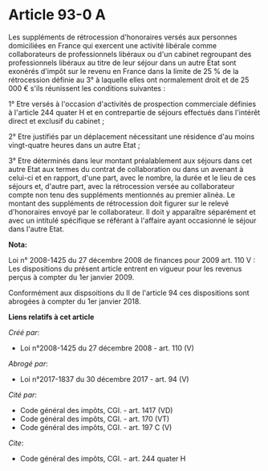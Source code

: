 # Article 93-0 A

Les suppléments de rétrocession d'honoraires versés aux personnes domiciliées en France qui exercent une activité libérale
comme collaborateurs de professionnels libéraux ou d'un cabinet regroupant des professionnels libéraux au titre de leur
séjour dans un autre Etat sont exonérés d'impôt sur le revenu en France dans la limite de 25 % de la rétrocession définie au
3° à laquelle elles ont normalement droit et de 25 000 € s'ils réunissent les conditions suivantes :

1° Etre versés à l'occasion d'activités de prospection commerciale définies à l'article 244 quater H et en contrepartie de
séjours effectués dans l'intérêt direct et exclusif du cabinet ;

2° Etre justifiés par un déplacement nécessitant une résidence d'au moins vingt-quatre heures dans un autre Etat ;

3° Etre déterminés dans leur montant préalablement aux séjours dans cet autre Etat aux termes du contrat de collaboration ou
dans un avenant à celui-ci et en rapport, d'une part, avec le nombre, la durée et le lieu de ces séjours et, d'autre part,
avec la rétrocession versée au collaborateur compte non tenu des suppléments mentionnés au premier alinéa. Le montant des
suppléments de rétrocession doit figurer sur le relevé d'honoraires envoyé par le collaborateur. Il doit y apparaître
séparément et avec un intitulé spécifique se référant à l'affaire ayant occasionné le séjour dans l'autre Etat.

**Nota:**

Loi n° 2008-1425 du 27 décembre 2008 de finances pour 2009 art. 110 V : Les dispositions du présent article entrent en
vigueur pour les revenus perçus à compter du 1er janvier 2009.

Conformément aux dispsoitions du II de l'article 94 ces dispositions sont abrogées à compter du 1er janvier 2018.

**Liens relatifs à cet article**

_Créé par_:

  - Loi n°2008-1425 du 27 décembre 2008 - art. 110 (V)

_Abrogé par_:

  - Loi n°2017-1837 du 30 décembre 2017 - art. 94 (V)

_Cité par_:

  - Code général des impôts, CGI. - art. 1417 (VD)
  - Code général des impôts, CGI. - art. 170 (VT)
  - Code général des impôts, CGI. - art. 197 C (V)

_Cite_:

  - Code général des impôts, CGI. - art. 244 quater H
